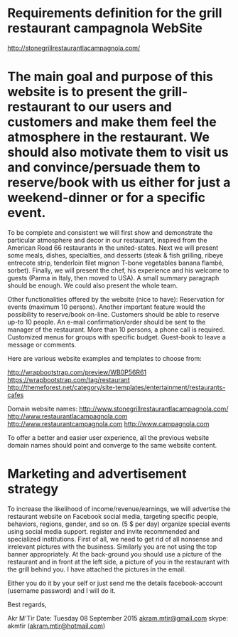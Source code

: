 # Requirements definition for the grill restaurant campagnola WebSite

http://stonegrillrestaurantlacampagnola.com/

# The main goal and purpose of this website is to present the grill-restaurant to our users and customers and make them feel the atmosphere in the restaurant. We should also motivate them to visit us and convince/persuade them to reserve/book with us either for just a weekend-dinner or for a specific event. 

To be complete and consistent we will first show and demonstrate the particular atmosphere and decor in our restaurant, inspired from the American Road 66 restaurants in the united-states. Next we will present some meals, dishes, specialties, and desserts (steak & fish grilling, ribeye entrecote strip, tenderloin filet mignon T-bone vegetables banana flambé, sorbet). Finally, we will present the chef, his experience and his welcome to guests (Parma in Italy, then moved to USA). A small summary paragraph should be enough. We could also present the whole team.
 
Other functionalities offered by the website (nice to have):
Reservation for events (maximum 10 persons).
Another important feature would the possibility to reserve/book on-line. Customers should be able to reserve up-to 10 people. An e-mail confirmation/order should be sent to the manager of the restaurant. More than 10 persons, a phone call is required.
Customized menus for groups with specific budget.
Guest-book to leave a message or comments.


Here are various website examples and templates to choose from:

http://wrapbootstrap.com/preview/WB0P56R61
https://wrapbootstrap.com/tag/restaurant
http://themeforest.net/category/site-templates/entertainment/restaurants-cafes



Domain website names: 
http://www.stonegrillrestaurantlacampagnola.com/ 
http://www.restaurantlacampagnola.com
http://www.restaurantcampagnola.com
http://www.campagnola.com

To offer a better and easier user experience, all the previous website domain names should point and converge to the same website content.

# Marketing and advertisement strategy

To increase the likelihood of income/revenue/earnings, we will
advertise the restaurant website on Facebook social media, targeting specific people, behaviors, regions, gender, and so on. (5 $ per day)
organize special events using social media support.
register and invite recommended and specialized institutions.
First of all, we need to get rid of all nonsense and irrelevant pictures with the business.
Similarly you are not using the top banner appropriately. At the back-ground you should use a picture of the restaurant and in front at the left side, a picture of you in the restaurant with the grill behind you. I have attached the pictures in the email. 

Either you do it by your self or just send me the details facebook-account (username password) and I will do it.

Best regards, 

Akr M'Tir   						Date: Tuesday 08 September 2015
akram.mtir@gmail.com
skype: akmtir (akram.mtir@hotmail.com)
